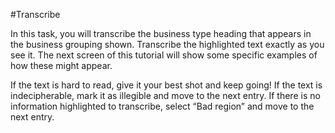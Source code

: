 #Transcribe

In this task, you will transcribe the business type heading that appears in the business grouping shown. Transcribe the highlighted text exactly as you see it. The next screen of this tutorial will show some specific examples of how these might appear.     

If the text is hard to read, give it your best shot and keep going! If the text is indecipherable, mark it as illegible and move to the next entry. If there is no information highlighted to transcribe, select “Bad region” and move to the next entry.    


